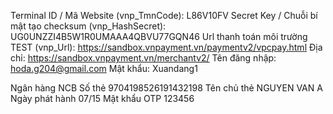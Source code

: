 Terminal ID / Mã Website (vnp_TmnCode): L86V10FV
Secret Key / Chuỗi bí mật tạo checksum (vnp_HashSecret): UG0UNZZI4B5W1R0UMAAA4QBVU77GQN46
Url thanh toán môi trường TEST (vnp_Url): https://sandbox.vnpayment.vn/paymentv2/vpcpay.html
Địa chỉ: https://sandbox.vnpayment.vn/merchantv2/
Tên đăng nhập: hoda.g204@gmail.com
Mật khẩu: Xuandang1

Ngân hàng	NCB
Số thẻ	9704198526191432198
Tên chủ thẻ	NGUYEN VAN A
Ngày phát hành	07/15
Mật khẩu OTP	123456